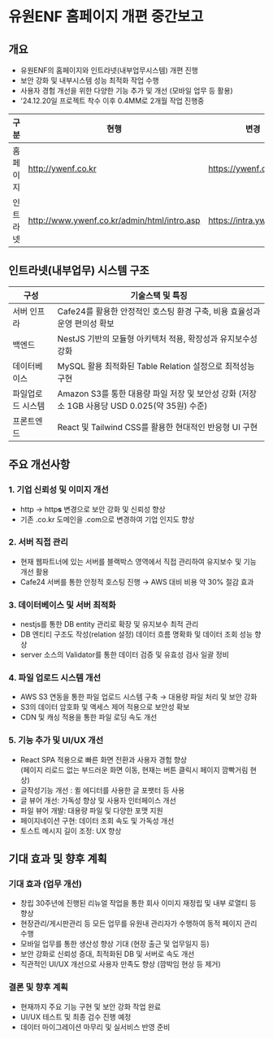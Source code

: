 # 유원ENF 홈페이지 개편 중간보고

## 개요
- 유원ENF의 홈페이지와 인트라넷(내부업무시스템) 개편 진행
- 보안 강화 및 내부시스템 성능 최적화 작업 수행 
- 사용자 경험 개선을 위한 다양한 기능 추가 및 개선 (모바일 업무 등 활용)
- '24.12.20일 프로젝트 착수 이후 0.4MM로 2개월 작업 진행중

| 구분      | 현행          |        변경  |         비고  |
| ----------- | ----------- |  ----------- |----------- |
| 홈페이지 | http://ywenf.co.kr | https://ywenf.com | 미진행 |
| 인트라넷 | http://www.ywenf.co.kr/admin/html/intro.asp | https://intra.ywenf.com | 진행중 |


## 인트라넷(내부업무) 시스템 구조
| 구성     | 기술스택 및 특징  |
| ----------- | ------------------ |
| 서버 인프라 | Cafe24를 활용한 안정적인 호스팅 환경 구축, 비용 효율성과 운영 편의성 확보 |
| 백엔드 | NestJS 기반의 모듈형 아키텍처 적용, 확장성과 유지보수성 강화 | 
| 데이터베이스 | MySQL 활용 최적화된 Table Relation 설정으로 최적성능 구현 |
| 파일업로드 시스템 | Amazon S3를 통한 대용량 파일 저장 및 보안성 강화 (저장소 1GB 사용당 USD 0.025(약 35원) 수준) |
| 프론트엔드 | React 및 Tailwind CSS를 활용한 현대적인 반응형 UI 구현 |

## 주요 개선사항
### 1. 기업 신뢰성 및 이미지 개선
- http → http**s** 변경으로 보안 강화 및 신뢰성 향상
- 기존 .co.kr 도메인을 .com으로 변경하여 기업 인지도 향상

### 2. 서버 직접 관리
- 현재 웹파트너에 있는 서버를 블랙박스 영역에서 직접 관리하여 유지보수 및 기능 개선 활용
- Cafe24 서버를 통한 안정적 호스팅 진행 → AWS 대비 비용 약 30% 절감 효과

### 3. 데이터베이스 및 서버 최적화
- nestjs를 통한 DB entity 관리로 확장 및 유지보수 최적 관리
- DB 엔티티 구조도 작성(relation 설정) 데이터 흐름 명확화 및 데이터 조회 성능 향상
- server 소스의 Validator를 통한 데이터 검증 및 유효성 검사 일괄 정비

### 4. 파일 업로드 시스템 개선
- AWS S3 연동을 통한 파일 업로드 시스템 구축 → 대용량 파일 처리 및 보안 강화
- S3의 데이터 암호화 및 액세스 제어 적용으로 보안성 확보
- CDN 및 캐싱 적용을 통한 파일 로딩 속도 개선

### 5. 기능 추가 및 UI/UX 개선
- React SPA 적용으로 빠른 화면 전환과 사용자 경험 향상 <br>(페이지 리로드 없는 부드러운 화면 이동, 현재는 버튼 클릭시 페이지 깜빡거림 현상)
- 글작성기능 개선 : 퀼 에디터를 사용한 글 포팻터 등 사용
- 글 뷰어 개선: 가독성 향상 및 사용자 인터페이스 개선
- 파일 뷰어 개발: 대용량 파일 및 다양한 포맷 지원
- 페이지네이션 구현: 데이터 조회 속도 및 가독성 개선
- 토스트 메시지 길이 조정: UX 향상

## 기대 효과 및 향후 계획
### 기대 효과 (업무 개선)
- 창립 30주년에 진행된 리뉴얼 작업을 통한 회사 이미지 재정립 및 내부 로열티 등 향상
- 현장관리/게시판관리 등 모든 업무를 유원내 관리자가 수행하여 동적 페이지 관리 수행
- 모바일 업무를 통한 생산성 향상 기대 (현장 출근 및 업무일지 등)
- 보안 강화로 신뢰성 증대, 최적화된 DB 및 서버로 속도 개선
- 직관적인 UI/UX 개선으로 사용자 만족도 향상 (깜박임 현상 등 제거)


### 결론 및 향후 계획
- 현재까지 주요 기능 구현 및 보안 강화 작업 완료
- UI/UX 테스트 및 최종 검수 진행 예정
- 데이터 마이그레이션 마무리 및 실서비스 반영 준비



